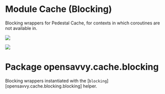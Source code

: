 # Module Cache (Blocking)

Blocking wrappers for Pedestal Cache, for contexts in which coroutines are not available in.

<a href="https://search.maven.org/search?q=g:%22dev.opensavvy.pedestal%22%20AND%20a:%22cache-blocking%22"><img src="https://img.shields.io/maven-central/v/dev.opensavvy.pedestal/cache-blocking.svg?label=Maven%20Central"></a>

<a href="https://gitlab.com/opensavvy/wiki/-/blob/main/stability.md#stability-levels"><img src="https://badgen.net/static/Stability/stable/purple"></a>

# Package opensavvy.cache.blocking

Blocking wrappers instantiated with the [`blocking`][opensavvy.cache.blocking.blocking] helper.
